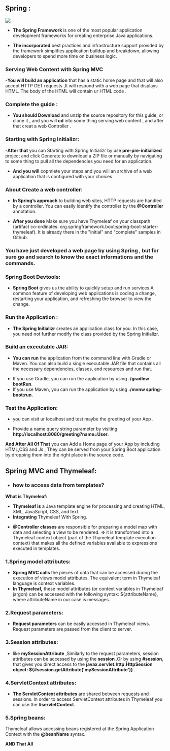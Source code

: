 ## Spring :

![](https://cdn.crunchify.com/wp-content/uploads/2013/02/Simplest-Spring-MVC-tutorial-by-Crunchify.com_.png)


- **The Spring Framework** is one of the most popular application development frameworks for creating enterprise Java applications.

- **The incorporated** best practices and infrastructure support provided by the framework simplifies application buildup and breakdown, allowing developers to spend more time on business logic.

### Serving Web Content with Spring MVC
 -**You will build an application** that has a static home page and that will also accept HTTP GET requests ,It will respond with a web page that displays HTML. The body of the HTML will contain ur HTML code .


### Complete the guide :
 - **You should Download** and unzip the source repository for this guide, or clone it , and you will **cd** into some thing serving web content , and after that creat a web Controller .

### Starting with Spring Initializr:
 -**After that** you can Starting with Spring Initializr by use **pre-pre-initialized** project and click Generate to download a ZIP file or manually by navigating to some thing to pull all the dependencies you need for an application. 
 - **And you will** copmlete your steps and you will an archive of a web application that is configured with your choices.


### About Create a web controller:
- **In Spring’s approach** to building web sites, HTTP requests are handled by a controller. You can easily identify the controller by the **@Controller** annotation.

- **After you done** Make sure you have Thymeleaf on your classpath (artifact co-ordinates: org.springframework.boot:spring-boot-starter-thymeleaf). It is already there in the "initial" and "complete" samples in Github.

### You have just developed a web page by using Spring , but for sure go and search to know the exact informations and the commands.



### Spring Boot Devtools:
* **Spring Boot** gives us the ability to quickly setup and run services.A common feature of developing web applications is coding a change, restarting your application, and refreshing the browser to view the change.


### Run the Application :
- **The Spring Initializr** creates an application class for you. In this case, you need not further modify the class provided by the Spring Initializr. 



### Build an executable JAR:
- **You can run** the application from the command line with Gradle or Maven. You can also build a single executable JAR file that contains all the necessary dependencies, classes, and resources and run that.
* If you use Gradle, you can run the application by using **./gradlew bootRun**.
* If you use Maven, you can run the application by using **./mvnw spring-boot:run**.  


### Test the Application:
- you can visit ur localhost and test maybe the greeting of your App .
* Provide a name query string parameter by visiting **http://localhost:8080/greeting?name=User**.


**And After All Of That** you can Add a Home page of your App by including HTML,CSS and Js , They can be served from your Spring Boot application by dropping them into the right place in the source code.




## Spring MVC and Thymeleaf:
* ### how to access data from templates?

**What is Thymeleaf:**
- **Thymeleaf is** a Java template engine for processing and creating HTML, XML, JavaScript, CSS, and text.
- **Integrating** Thymeleaf With Spring.

* **@Controller classes** are responsible for preparing a model map with data and selecting a view to be rendered. 
**=>** it is transformed into a Thymeleaf context object (part of the Thymeleaf template execution context) that makes all the defined variables available to expressions executed in templates.

### 1.Spring model attributes:
- **Spring MVC calls** the pieces of data that can be accessed during the execution of views model attributes. The equivalent term in Thymeleaf language is context variables.
- **In Thymeleaf,** these model attributes (or context variables in Thymeleaf jargon) can be accessed with the following syntax: ${attributeName}, where attributeName in our case is messages. 

### 2.Request parameters:
- **Request parameters** can be easily accessed in Thymeleaf views. Request parameters are passed from the client to server.

### 3.Session attributes:
- like **mySessionAttribute** ,Similarly to the request parameters, session attributes can be accessed by using the **session** .Or by using **#session**, that gives you direct access to the **javax.servlet.http.HttpSession object: ${#session.getAttribute('mySessionAttribute')}** .


### 4.ServletContext attributes:
- **The ServletContext attributes** are shared between requests and sessions. In order to access ServletContext attributes in Thymeleaf you can use the **#servletContext**.

### 5.Spring beans:
Thymeleaf allows accessing beans registered at the Spring Application Context with the **@beanName** syntax.


**AND That All**



